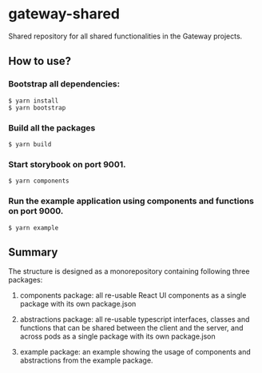 # gateway-shared

Shared repository for all shared functionalities in the Gateway projects.

## How to use?

### Bootstrap all dependencies:

```
$ yarn install
$ yarn bootstrap
```

### Build all the packages

```
$ yarn build
```

### Start storybook on port 9001.

```
$ yarn components
```

### Run the example application using components and functions on port 9000.

```
$ yarn example
```

## Summary

The structure is designed as a monorepository containing following three packages:

1. components package: all re-usable React UI components as a single package with its own package.json

2. abstractions package: all re-usable typescript interfaces, classes and functions that can be shared between the client and the server, and across pods as a single package with its own package.json

3. example package: an example showing the usage of components and abstractions from the example package.

